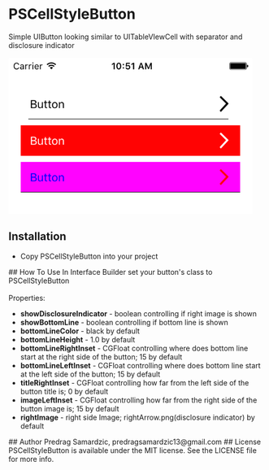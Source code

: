 # PSCellStyleButton
Simple UIButton looking similar to UITableVIewCell with separator and disclosure indicator</br></br>
![Alt text](/screenshot.png?raw=true)
## Installation
<ul>
<li>Copy PSCellStyleButton into your project</li>
</ul>
## How To Use
In Interface Builder set your button's class to PSCellStyleButton</br></br>
Properties:
<ul>
<li><b>showDisclosureIndicator</b> - boolean controlling if right image is shown</li>
<li><b>showBottomLine</b> - boolean controlling if bottom line is shown</li>
<li><b>bottomLineColor</b> - black by default</li>
<li><b>bottomLineHeight</b> - 1.0 by default</li>
<li><b>bottomLineRightInset</b> - CGFloat controlling where does bottom line start at the right side of the button; 15 by default</li>
<li><b>bottomLineLeftInset</b> - CGFloat controlling where does bottom line start at the left side of the button; 15 by default</li>
<li><b>titleRightInset</b> - CGFloat controlling how far from the left side of the button title is; 0 by default</li>
<li><b>imageLeftInset</b> - CGFloat controlling how far from the right side of the button image is; 15 by default</li>
<li><b>rightImage</b> - right side Image; rightArrow.png(disclosure indicator) by default</li>
</ul>
## Author
Predrag Samardzic, predragsamardzic13@gmail.com
## License
PSCellStyleButton is available under the MIT license. See the LICENSE file for more info.
